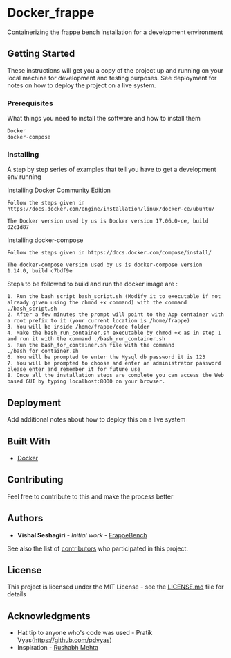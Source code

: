 # Docker_frappe

Containerizing the frappe bench installation for a development environment

## Getting Started

These instructions will get you a copy of the project up and running on your local machine for development and testing purposes. See deployment for notes on how to deploy the project on a live system.

### Prerequisites

What things you need to install the software and how to install them

```
Docker
docker-compose
```

### Installing

A step by step series of examples that tell you have to get a development env running

Installing Docker Community Edition 

```
Follow the steps given in https://docs.docker.com/engine/installation/linux/docker-ce/ubuntu/

The Docker version used by us is Docker version 17.06.0-ce, build 02c1d87
```
Installing docker-compose 

```
Follow the steps given in https://docs.docker.com/compose/install/

The docker-compose version used by us is docker-compose version 1.14.0, build c7bdf9e
```

Steps to be followed to build and run the docker image are :
```
1. Run the bash script bash_script.sh (Modify it to executable if not already given using the chmod +x command) with the command ./bash_script.sh
2. After a few minutes the prompt will point to the App container with a root prefix to it (your current location is /home/frappe)
3. You will be inside /home/frappe/code folder
4. Make the bash_run_container.sh executable by chmod +x as in step 1 and run it with the command ./bash_run_container.sh
5. Run the bash_for_container.sh file with the command ./bash_for_container.sh
6. You will be prompted to enter the Mysql db password it is 123
7. You will be prompted to choose and enter an administrator password please enter and remember it for future use
8. Once all the installation steps are complete you can access the Web based GUI by typing localhost:8000 on your browser.
```

## Deployment

Add additional notes about how to deploy this on a live system

## Built With

* [Docker](https://www.docker.com/)

## Contributing

Feel free to contribute to this and make the process better

## Authors

* **Vishal Seshagiri** - *Initial work* - [FrappeBench](https://github.com/frappe/bench)

See also the list of [contributors](https://github.com/your/project/contributors) who participated in this project.

## License

This project is licensed under the MIT License - see the [LICENSE.md](LICENSE.md) file for details

## Acknowledgments

* Hat tip to anyone who's code was used - Pratik Vyas(https://github.com/pdvyas)
* Inspiration - [Rushabh Mehta](https://github.com/rmehta)

